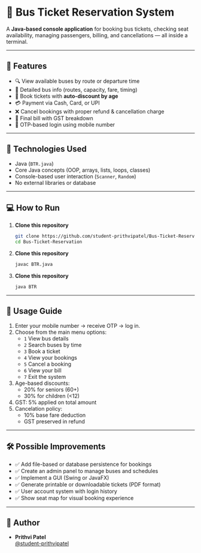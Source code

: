 # 🚌 Bus Ticket Reservation System

A **Java-based console application** for booking bus tickets, checking seat availability, managing passengers, billing, and cancellations — all inside a terminal.

---

## 🚀 Features

- 🔍 View available buses by route or departure time  
- 🧾 Detailed bus info (routes, capacity, fare, timing)  
- 🎫 Book tickets with **auto-discount by age**  
- 💳 Payment via Cash, Card, or UPI  
- ❌ Cancel bookings with proper refund & cancellation charge  
- 🧮 Final bill with GST breakdown  
- 🔐 OTP-based login using mobile number

---

## 🧰 Technologies Used

- Java (`BTR.java`)
- Core Java concepts (OOP, arrays, lists, loops, classes)
- Console-based user interaction (`Scanner`, `Random`)
- No external libraries or database

---

## 💻 How to Run

1. **Clone this repository**
   ```bash
   git clone https://github.com/student-prithvipatel/Bus-Ticket-Reservation.git
   cd Bus-Ticket-Reservation

2. **Clone this repository**
   ```bash
   javac BTR.java

3. **Clone this repository**
   ```bash
   java BTR

---

## 📝 Usage Guide

1. Enter your mobile number → receive OTP → log in.
2. Choose from the main menu options:
   - `1` View bus details
   - `2` Search buses by time
   - `3` Book a ticket
   - `4` View your bookings
   - `5` Cancel a booking
   - `6` View your bill
   - `7` Exit the system
3. Age-based discounts:
   - 20% for seniors (60+)
   - 30% for children (<12)
4. GST: 5% applied on total amount
5. Cancelation policy:
   - 10% base fare deduction
   - GST preserved in refund

---

## 🛠️ Possible Improvements

- ✅ Add file-based or database persistence for bookings
- ✅ Create an admin panel to manage buses and schedules
- ✅ Implement a GUI (Swing or JavaFX)
- ✅ Generate printable or downloadable tickets (PDF format)
- ✅ User account system with login history
- ✅ Show seat map for visual booking experience

---

## 👤 Author

- **Prithvi Patel**  
  [@student-prithvipatel](https://github.com/student-prithvipatel)

